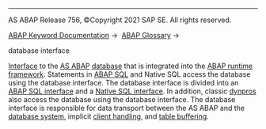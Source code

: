   

* * *

AS ABAP Release 756, ©Copyright 2021 SAP SE. All rights reserved.

[ABAP Keyword Documentation](javascript:call_link\('abenabap.htm'\)) →  [ABAP Glossary](javascript:call_link\('abenabap_glossary.htm'\)) → 

database interface

[Interface](javascript:call_link\('abenintf_gen_glosry.htm'\) "Glossary Entry") to the [AS ABAP](javascript:call_link\('abenas_abap_glosry.htm'\) "Glossary Entry") [database](javascript:call_link\('abendatabase_glosry.htm'\) "Glossary Entry") that is integrated into the [ABAP runtime framework](javascript:call_link\('abenabap_runtime_frmwk_glosry.htm'\) "Glossary Entry"). Statements in [ABAP SQL](javascript:call_link\('abenabap_sql_glosry.htm'\) "Glossary Entry") and Native SQL access the database using the database interface. The database interface is divided into an [ABAP SQL interface](javascript:call_link\('abenabap_sql_interface_glosry.htm'\) "Glossary Entry") and a [Native SQL interface](javascript:call_link\('abennative_sql_interface_glosry.htm'\) "Glossary Entry"). In addition, classic [dynpros](javascript:call_link\('abendynpro_glosry.htm'\) "Glossary Entry") also access the database using the database interface.
The database interface is responsible for data transport between the AS ABAP and the [database system](javascript:call_link\('abendatabase_system_glosry.htm'\) "Glossary Entry"), implicit [client handling](javascript:call_link\('abenclient_handling_glosry.htm'\) "Glossary Entry"), and [table buffering](javascript:call_link\('abentable_buffering_glosry.htm'\) "Glossary Entry").